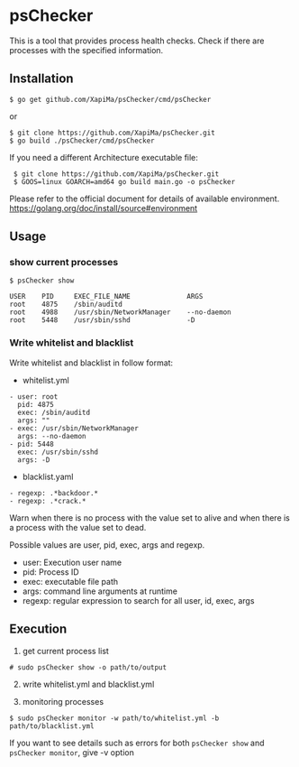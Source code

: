 # psChecker
This is a tool that provides process health checks.
Check if there are processes with the specified information.

## Installation
```
$ go get github.com/XapiMa/psChecker/cmd/psChecker
```

or

```
$ git clone https://github.com/XapiMa/psChecker.git
$ go build ./psChecker/cmd/psChecker
```

If you need a different Architecture executable file:

```
 $ git clone https://github.com/XapiMa/psChecker.git
 $ GOOS=linux GOARCH=amd64 go build main.go -o psChecker
```
Please refer to the official document for details of available environment.
https://golang.org/doc/install/source#environment


## Usage
### show current processes
```
$ psChecker show

USER    PID     EXEC_FILE_NAME              ARGS 
root    4875    /sbin/auditd    
root    4988    /usr/sbin/NetworkManager    --no-daemon
root    5448    /usr/sbin/sshd              -D
```


### Write whitelist and blacklist
Write whitelist and blacklist in follow format:

- whitelist.yml
```
- user: root
  pid: 4875
  exec: /sbin/auditd
  args: ""
- exec: /usr/sbin/NetworkManager
  args: --no-daemon
- pid: 5448
  exec: /usr/sbin/sshd
  args: -D
```

- blacklist.yaml
```
- regexp: .*backdoor.*
- regexp: .*crack.*
```

Warn when there is no process with the value set to alive and when there is a process with the value set to dead.

Possible values are user, pid, exec, args and regexp.
- user: Execution user name
- pid: Process ID
- exec: executable file path
- args: command line arguments at runtime
- regexp: regular expression to search for all user, id, exec, args


## Execution

1. get current process list
```
# sudo psChecker show -o path/to/output
```

2. write whitelist.yml and blacklist.yml

3. monitoring processes
```
$ sudo psChecker monitor -w path/to/whitelist.yml -b path/to/blacklist.yml
```

If you want to see details such as errors for both `psChecker show` and `psChecker monitor`, give -v option
